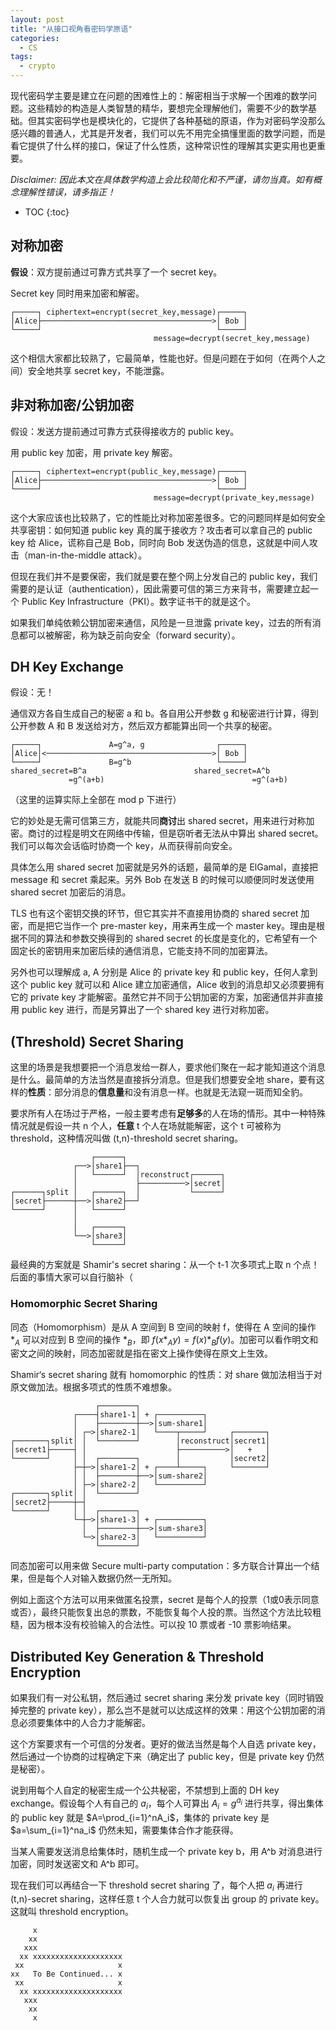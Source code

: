 ```yaml
---
layout: post
title: "从接口视角看密码学原语"
categories:
  - CS
tags:
  - crypto
---
```


现代密码学主要是建立在问题的困难性上的：解密相当于求解一个困难的数学问题。这些精妙的构造是人类智慧的精华，要想完全理解他们，需要不少的数学基础。但其实密码学也是模块化的，它提供了各种基础的原语，作为对密码学没那么感兴趣的普通人，尤其是开发者，我们可以先不用完全搞懂里面的数学问题，而是看它提供了什么样的接口，保证了什么性质，这种常识性的理解其实更实用也更重要。

*Disclaimer: 因此本文在具体数学构造上会比较简化和不严谨，请勿当真。如有概念理解性错误，请多指正！*

* TOC
{:toc}

## 对称加密
**假设**：双方提前通过可靠方式共享了一个 secret key。

Secret key 同时用来加密和解密。

```
┌─────┐ ciphertext=encrypt(secret_key,message)┌─────┐
│Alice├──────────────────────────────────────>│ Bob │
└─────┘                                       └─────┘
                                message=decrypt(secret_key,message)
```

这个相信大家都比较熟了，它最简单，性能也好。但是问题在于如何（在两个人之间）安全地共享 secret key，不能泄露。


## 非对称加密/公钥加密
假设：发送方提前通过可靠方式获得接收方的 public key。

用 public key 加密，用 private key 解密。

```
┌─────┐ ciphertext=encrypt(public_key,message)┌─────┐
│Alice├──────────────────────────────────────>│ Bob │
└─────┘                                       └─────┘
                                message=decrypt(private_key,message)
```

这个大家应该也比较熟了，它的性能比对称加密差很多。它的问题同样是如何安全共享密钥：如何知道 public key 真的属于接收方？攻击者可以拿自己的 public key 给 Alice，谎称自己是 Bob，同时向 Bob 发送伪造的信息，这就是中间人攻击（man-in-the-middle attack）。

但现在我们并不是要保密，我们就是要在整个网上分发自己的 public key，我们需要的是认证（authentication），因此需要可信的第三方来背书，需要建立起一个 Public Key Infrastructure（PKI）。数字证书干的就是这个。

如果我们单纯依赖公钥加密来通信，风险是一旦泄露 private key，过去的所有消息都可以被解密，称为缺乏前向安全（forward security）。

## DH Key Exchange

假设：无！

通信双方各自生成自己的秘密 a 和 b。各自用公开参数 g 和秘密进行计算，得到公开参数 A 和 B 发送给对方，然后双方都能算出同一个共享的秘密。

```
┌─────┐               A=g^a, g                ┌─────┐
│Alice│<─────────────────────────────────────>│ Bob │
└─────┘               B=g^b                   └─────┘
shared_secret=B^a                        shared_secret=A^b
             =g^(a+b)                                 =g^(a+b)
```
（这里的运算实际上全部在 mod p 下进行）

它的妙处是无需可信第三方，就能共同**商讨**出 shared secret，用来进行对称加密。商讨的过程是明文在网络中传输，但是窃听者无法从中算出 shared secret。我们可以每次会话临时协商一个 key，从而获得前向安全。

具体怎么用 shared secret 加密就是另外的话题，最简单的是 ElGamal，直接把 message 和 secret 乘起来。另外 Bob 在发送 B 的时候可以顺便同时发送使用 shared secret 加密后的消息。

TLS 也有这个密钥交换的环节，但它其实并不直接用协商的 shared secret 加密，而是把它当作一个 pre-master key，用来再生成一个 master key。理由是根据不同的算法和参数交换得到的 shared secret 的长度是变化的，它希望有一个固定长的密钥用来加密后续的通信消息，它能支持不同的加密算法。

另外也可以理解成 a, A 分别是 Alice 的 private key 和 public key，任何人拿到这个 public key 就可以和 Alice 建立加密通信，Alice 收到的消息却又必须要拥有它的 private key 才能解密。虽然它并不同于公钥加密的方案，加密通信并非直接用 public key 进行，而是另算出了一个 shared key 进行对称加密。

## (Threshold) Secret Sharing

这里的场景是我想要把一个消息发给一群人，要求他们聚在一起才能知道这个消息是什么。最简单的方法当然是直接拆分消息。但是我们想要安全地 share，要有这样的**性质**：部分消息的**信息量**和没有消息一样。也就是无法窥一斑而知全豹。

要求所有人在场过于严格，一般主要考虑有**足够多**的人在场的情形。其中一种特殊情况就是假设一共 n 个人，**任意** t 个人在场就能解密，这个 t 可被称为 threshold，这种情况叫做 (t,n)-threshold secret sharing。
```
                  ┌──────┐
              ┌──>│share1├──┐
              │   └──────┘  │reconstruct┌──────┐
              │             ├──────────>│secret│
┌──────┐split │   ┌──────┐  │           └──────┘
│secret├──────┼──>│share2├──┘
└──────┘      │   └──────┘
              │
              │   ┌──────┐
              └──>│share3│
                  └──────┘
```

最经典的方案就是 Shamir's secret sharing：从一个 t-1 次多项式上取 n 个点！后面的事情大家可以自行脑补（

### Homomorphic Secret Sharing

同态（Homomorphism）是从 A 空间到 B 空间的映射 f，使得在 A 空间的操作 $*_A$ 可以对应到 B 空间的操作 $*_B$，即 $f(x *_A y) = f(x)*_B f(y)$。加密可以看作明文和密文之间的映射，同态加密就是指在密文上操作使得在原文上生效。

Shamir‘s secret sharing 就有 homomorphic 的性质：对 share 做加法相当于对原文做加法。根据多项式的性质不难想象。

```
                   ┌────────┐
              ┌────┤share1-1│ + ┌──────────┐
              │    ├────────┼──>│sum-share1│
              │ ┌─>│share2-1│   └────┬─────┘     ┌───────┐
┌───────┐split│ │  └────────┘        │reconstruct│secret1│
│secret1├─────┤ │                    ├──────────>│   +   │
└───────┘     │ │  ┌────────┐        │           │secret2│
              ├─┼─>│share1-2│ + ┌────┴─────┐     └───────┘
              │ │  ├────────┼──>│sum-share2│
              │ ├─>│share2-2│   └──────────┘
┌───────┐split│ │  └────────┘
│secret2├─────┼─┤
└───────┘     │ │  ┌────────┐
              └─┼─>│share1-3│ + ┌──────────┐
                │  ├────────┼──>│sum-share3│
                └─>│share2-3│   └──────────┘
                   └────────┘
```

同态加密可以用来做 Secure multi-party computation：多方联合计算出一个结果，但是每个人对输入数据仍然一无所知。

例如上面这个方法可以用来做匿名投票，secret 是每个人的投票（1或0表示同意或否），最终只能恢复出总的票数，不能恢复每个人投的票。当然这个方法比较粗糙，因为根本没有校验输入的合法性。可以投 10 票或者 -10 票影响结果。


## Distributed Key Generation & Threshold Encryption

如果我们有一对公私钥，然后通过 secret sharing 来分发 private key（同时销毁掉完整的 private key），那么岂不是就可以达成这样的效果：用这个公钥加密的消息必须要集体中的人合力才能解密。

这个方案要求有一个可信的分发者。更好的做法当然是每个人自选 private key，然后通过一个协商的过程确定下来（确定出了 public key，但是 private key 仍然是秘密）。

说到用每个人自定的秘密生成一个公共秘密，不禁想到上面的 DH key exchange。假设每个人有自己的 $a_i$，每个人可算出 $A_i=g^{a_i}$ 进行共享，得出集体的 public key 就是 $A=\prod_{i=1}^nA_i$，集体的 private key 是 $a=\sum_{i=1}^na_i$ 仍然未知，需要集体合作才能获得。

当某人需要发送消息给集体时，随机生成一个 private key b，用 A^b 对消息进行加密，同时发送密文和 A^b 即可。

现在我们可以再结合一下 threshold secret sharing 了，每个人把 $a_i$ 再进行 (t,n)-secret sharing，这样任意 t 个人合力就可以恢复出 group 的 private key。这就叫 threshold encryption。


```
     x
    xx
   xxx
  xx xxxxxxxxxxxxxxxxxxxx
 xx                     x
xx   To Be Continued... x
 xx                     x
  xx xxxxxxxxxxxxxxxxxxxx
   xxx
    xx
     x
```